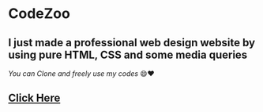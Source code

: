# CodeZoo

## I just made a professional web design website by using pure HTML, CSS and some media queries

_You can Clone and freely use my codes_ :smile::heart:

## [Click Here](https://apurbaadhikary.github.io/CodeZoo/)

